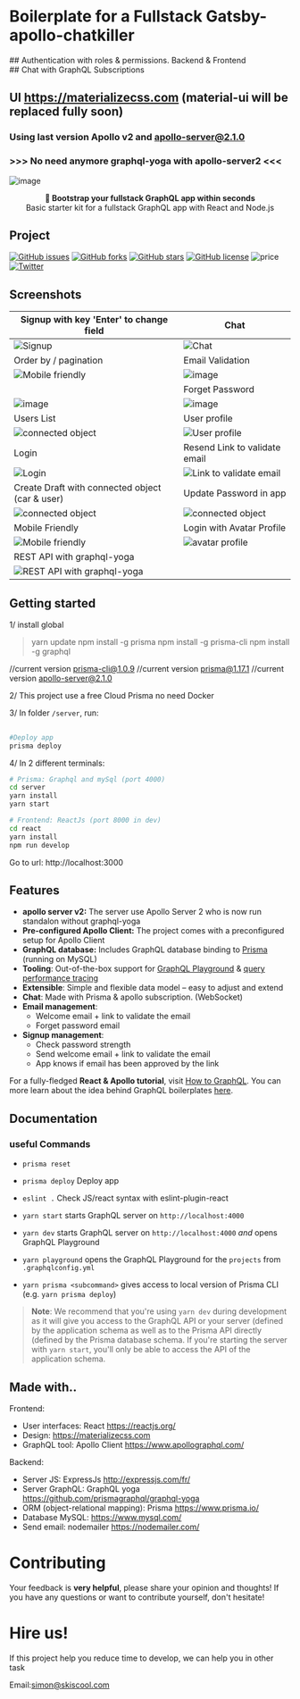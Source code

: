 # Boilerplate for a Fullstack Gatsby-apollo-chatkiller
 
## Authentication with roles & permissions. Backend & Frontend  
## Chat with GraphQL Subscriptions 
## UI https://materializecss.com (material-ui will be replaced fully soon)

### Using last version Apollo v2 and apollo-server@2.1.0
### >>> No need anymore graphql-yoga with apollo-server2 <<<


![image](https://user-images.githubusercontent.com/15246526/38530809-7a9cc69e-3c21-11e8-8eb9-6f143eb7d64d.png)


<div align="center"><strong>🚀 Bootstrap your fullstack GraphQL app within seconds</strong></div>
<div align="center">Basic starter kit for a fullstack GraphQL app with React and Node.js </div>


## Project

[![GitHub issues](https://img.shields.io/github/issues/simonjoom/Gatsby-apollo-chatkiller.svg)](https://github.com/simonjoom/Gatsby-apollo-chatkiller/issues)
[![GitHub forks](https://img.shields.io/github/forks/simonjoom/Gatsby-apollo-chatkiller.svg)](https://github.com/simonjoom/Gatsby-apollo-chatkiller/network)
[![GitHub stars](https://img.shields.io/github/stars/simonjoom/Gatsby-apollo-chatkiller.svg)](https://github.com/simonjoom/Gatsby-apollo-chatkiller/stargazers)
[![GitHub license](https://img.shields.io/github/license/simonjoom/Gatsby-apollo-chatkiller.svg)](https://github.com/simonjoom/Gatsby-apollo-chatkiller/blob/master/LICENSE) 
![price](https://img.shields.io/badge/Price-Free-green.svg)
[![Twitter](https://img.shields.io/twitter/url/https/github.com/simonjoom/Gatsby-apollo-chatkiller.svg?style=social)](https://twitter.com/intent/tweet?text=Wow:&url=https%3A%2F%2Fgithub.com%2Falan345%2Fnaperg)


## Screenshots


|Signup with key 'Enter' to change field| Chat |
| ------------- | ------------- |
|![Signup](https://j.gifs.com/XoBnGk.gif)|![Chat](https://j.gifs.com/APY7Jl.gif)|
| Order by / pagination | Email Validation
| ![Mobile friendly](https://j.gifs.com/W7RALn.gif) | ![image](https://user-images.githubusercontent.com/15246526/38842888-58a8858e-41a1-11e8-91d0-1d5535da7e1e.png)  |
|  | Forget Password |
| ![image](https://user-images.githubusercontent.com/15246526/38843148-8eaa2a06-41a2-11e8-9130-d74194d39031.png)  | ![image](https://user-images.githubusercontent.com/15246526/38843003-f05421a4-41a1-11e8-96a8-3c442a5fd07c.png) |
| Users List | User profile |
|![connected object](https://j.gifs.com/xvwg93.gif) | ![User profile](https://j.gifs.com/APl611.gif) |
|Login|Resend Link to validate email|
|![Login](https://j.gifs.com/wml6jg.gif)|![Link to validate email](https://j.gifs.com/PZ8V2z.gif)|
|Create Draft with connected object (car & user)| Update Password in app|
|![connected object](https://j.gifs.com/VP9G0o.gif)|![connected object](https://j.gifs.com/860QVr.gif)|
| Mobile Friendly  | Login with Avatar Profile |
| ![Mobile friendly](https://j.gifs.com/1rDk1o.gif) | ![avatar profile](https://j.gifs.com/Q0Gk67.gif) |
| REST API with graphql-yoga | |
| ![REST API with graphql-yoga](https://j.gifs.com/L8mnpg.gif) ||






## Getting started
1/ install global
> 
> yarn update
> npm install -g prisma
> npm install -g prisma-cli
> npm install -g graphql

//current version prisma-cli@1.0.9
//current version prisma@1.17.1
//current version apollo-server@2.1.0

2/ This project use a free Cloud Prisma no need Docker

3/ In folder `/server`, run:
```sh 
 
#Deploy app
prisma deploy
```

4/ In 2 different terminals:

```sh
# Prisma: Graphql and mySql (port 4000)
cd server
yarn install
yarn start
``` 

```sh
# Frontend: ReactJs (port 8000 in dev)
cd react
yarn install
npm run develop
```

Go to url: http://localhost:3000



## Features

- **apollo server v2:** The server use Apollo Server 2 who is now run standalon without graphql-yoga
- **Pre-configured Apollo Client:** The project comes with a preconfigured setup for Apollo Client
- **GraphQL database:** Includes GraphQL database binding to [Prisma](https://www.prismagraphql.com) (running on MySQL)
- **Tooling**: Out-of-the-box support for [GraphQL Playground](https://github.com/prisma/graphql-playground) & [query performance tracing](https://github.com/apollographql/apollo-tracing)
- **Extensible**: Simple and flexible data model – easy to adjust and extend
- **Chat**: Made with Prisma & apollo subscription. (WebSocket)
- **Email management**:
  - Welcome email + link to validate the email
  - Forget password email
- **Signup management**:
  - Check password strength
  - Send welcome email + link to validate the email
  - App knows if email has been approved by the link


For a fully-fledged **React & Apollo tutorial**, visit [How to GraphQL](https://www.howtographql.com/react-apollo/0-introduction/). You can more learn about the idea behind GraphQL boilerplates [here](https://blog.graph.cool/graphql-boilerplates-graphql-create-how-to-setup-a-graphql-project-6428be2f3a5).


## Documentation

### useful Commands

* `prisma reset`
* `prisma deploy` Deploy app

* `eslint .` Check JS/react syntax with eslint-plugin-react

* `yarn start` starts GraphQL server on `http://localhost:4000`
* `yarn dev` starts GraphQL server on `http://localhost:4000` _and_ opens GraphQL Playground
* `yarn playground` opens the GraphQL Playground for the `projects` from `.graphqlconfig.yml`
* `yarn prisma <subcommand>` gives access to local version of Prisma CLI (e.g. `yarn prisma deploy`)

> **Note**: We recommend that you're using `yarn dev` during development as it will give you access to the GraphQL API or your server (defined by the application schema as well as to the Prisma API directly (defined by the Prisma database schema. If you're starting the server with `yarn start`, you'll only be able to access the API of the application schema.


## Made with..

Frontend:
* User interfaces: React https://reactjs.org/
* Design: https://materializecss.com
* GraphQL tool: Apollo Client https://www.apollographql.com/

Backend:
* Server JS: ExpressJs http://expressjs.com/fr/
* Server GraphQL: GraphQL yoga https://github.com/prismagraphql/graphql-yoga
* ORM (object-relational mapping): Prisma https://www.prisma.io/
* Database MySQL: https://www.mysql.com/
* Send email: nodemailer https://nodemailer.com/


# Contributing


Your feedback is **very helpful**, please share your opinion and thoughts! If you have any questions or want to contribute yourself, don't hesitate!

# Hire us!
If this project help you reduce time to develop, we can help you in other task

Email:simon@skiscool.com
